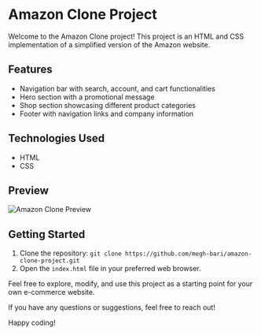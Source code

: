 # Amazon Clone Project

Welcome to the Amazon Clone project! This project is an HTML and CSS implementation of a simplified version of the Amazon website.

## Features
- Navigation bar with search, account, and cart functionalities
- Hero section with a promotional message
- Shop section showcasing different product categories
- Footer with navigation links and company information

## Technologies Used
- HTML
- CSS

## Preview
![Amazon Clone Preview](link-to-preview-image.jpg)

## Getting Started
1. Clone the repository: `git clone https://github.com/megh-bari/amazon-clone-project.git`
2. Open the `index.html` file in your preferred web browser.

Feel free to explore, modify, and use this project as a starting point for your own e-commerce website.

If you have any questions or suggestions, feel free to reach out!

Happy coding!
